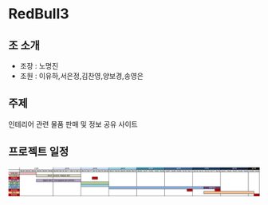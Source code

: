# RedBull3
## 조 소개
* 조장 : 노명진
* 조원 : 이유하,서은정,김찬영,양보경,송영은

## 주제
인테리어 관련 물품 판매 및 정보 공유 사이트

## 프로젝트 일정
![wbs_0829](https://github.com/HR-Kim/RedBull3/blob/master/doc/wbs_0829.png)
